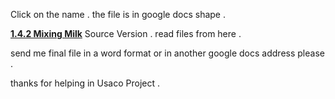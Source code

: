 
Click on the name .
the file is in google docs shape .

  **[1.4.2 Mixing Milk](https://docs.google.com/document/d/1rkDXGtXR5s6SjQ_cPLJIvUG_WOM-jE7XtowcEEEv0CU/edit?usp=sharing
)** Source Version .
read files from here .

 send me final file in a word format or in another google docs address please .
 
 thanks for helping in Usaco Project .
